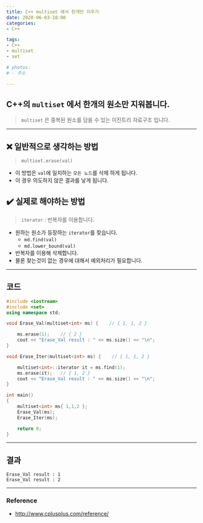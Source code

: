 ```yaml
---
title: C++ multiset 에서 한개만 지우기
date: 2020-06-03-18:00
categories:
- C++

tags:
- C++
- multiset
- set

# photos: 
# - 주소

---
```


## C++의 `multiset` 에서 한개의 원소만 지워봅니다.
> `multiset` 은 중복된 원소를 담을 수 있는 이진트리 자료구조 입니다.

---

## :x: 일반적으로 생각하는 방법 
> `multiset.erase(val)`

* 이 방법은 `val`에 일치하는 `모든 노드`를 삭제 하게 됩니다.
* 이 경우 의도하지 않은 결과를 낳게 됩니다.


## :heavy_check_mark: 실제로 해야하는 방법 
> `iterator` : 반복자를 이용합니다.

* 원하는 원소가 등장하는 `iterator`를 찾습니다.
	* `md.find(val)`
	* `md.lower_bound(val)`
* 반복자를 이용해 삭제합니다.
* 물론 찾는것이 없는 경우에 대해서 예외처리가 필요합니다. 

---

## 코드

```c++
#include <iostream>
#include <set>
using namespace std;

void Erase_Val(multiset<int> ms) {    // { 1, 1, 2 }

    ms.erase(1);    // { 2 }
    cout << "Erase_Val result : " << ms.size() << "\n";
}

void Erase_Iter(multiset<int> ms) {    // { 1, 1, 2 }

    multiset<int>::iterator it = ms.find(1);
    ms.erase(it);   // { 1, 2 }
    cout << "Erase_Val result : " << ms.size() << "\n";
}

int main()
{
    multiset<int> ms{ 1,1,2 };
    Erase_Val(ms);
    Erase_Iter(ms);

    return 0;
}
```

---

## 결과

```
Erase_Val result : 1
Erase_Val result : 2
```

---

### Reference

* http://www.cplusplus.com/reference/